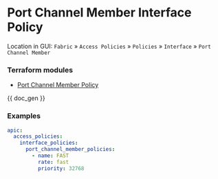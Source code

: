# Port Channel Member Interface Policy

Location in GUI:
`Fabric` » `Access Policies` » `Policies` » `Interface` » `Port Channel Member`

### Terraform modules

* [Port Channel Member Policy](https://registry.terraform.io/modules/netascode/port-channel-member-policy/aci/latest)

{{ doc_gen }}

### Examples

```yaml
apic:
  access_policies:
    interface_policies:
      port_channel_member_policies:
        - name: FAST
          rate: fast
          priority: 32768
```
